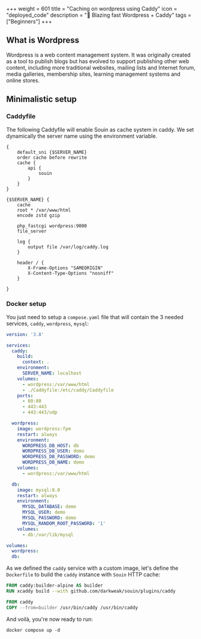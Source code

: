 +++
weight = 601
title = "Caching on wordpress using Caddy"
icon = "deployed_code"
description = "🚀 Blazing fast Wordpress + Caddy"
tags = ["Beginners"]
+++

## What is Wordpress
Wordpress is a web content management system. It was originally created as a tool to publish blogs but has evolved to support publishing other web content, including more traditional websites, mailing lists and Internet forum, media galleries, membership sites, learning management systems and online stores.

## Minimalistic setup

### Caddyfile
The following Caddyfile will enable Souin as cache system in caddy. We set dynamically the server name using the environment variable.
```
{
    default_sni {$SERVER_NAME}
    order cache before rewrite
    cache {
        api {
            souin
        }
    }
}

{$SERVER_NAME} {
    cache
    root * /var/www/html
    encode zstd gzip

    php_fastcgi wordpress:9000
    file_server

    log {
        output file /var/log/caddy.log
    }

    header / {
        X-Frame-Options "SAMEORIGIN"
        X-Content-Type-Options "nosniff"
    }

}
```

### Docker setup
You just need to setup a `compose.yaml` file that will contain the 3 needed services, `caddy`, `wordpress`, `mysql`:
```yaml
version: '3.8'

services:
  caddy:
    build:
      context: .
    environment:
      SERVER_NAME: localhost
    volumes:
      - wordpress:/var/www/html
      - ./Caddyfile:/etc/caddy/Caddyfile
    ports:
      - 80:80
      - 443:443
      - 443:443/udp

  wordpress:
    image: wordpress:fpm
    restart: always
    environment:
      WORDPRESS_DB_HOST: db
      WORDPRESS_DB_USER: demo
      WORDPRESS_DB_PASSWORD: demo
      WORDPRESS_DB_NAME: demo
    volumes:
      - wordpress:/var/www/html

  db:
    image: mysql:8.0
    restart: always
    environment:
      MYSQL_DATABASE: demo
      MYSQL_USER: demo
      MYSQL_PASSWORD: demo
      MYSQL_RANDOM_ROOT_PASSWORD: '1'
    volumes:
      - db:/var/lib/mysql

volumes:
  wordpress:
  db:
```

As we defined the `caddy` service with a custom image, let's define the `Dockerfile` to build the `caddy` instance with `Souin` HTTP cache:
```Dockerfile
FROM caddy:builder-alpine AS builder
RUN xcaddy build --with github.com/darkweak/souin/plugins/caddy

FROM caddy
COPY --from=builder /usr/bin/caddy /usr/bin/caddy
```

And voilà, you're now ready to run:
```
docker compose up -d
```
